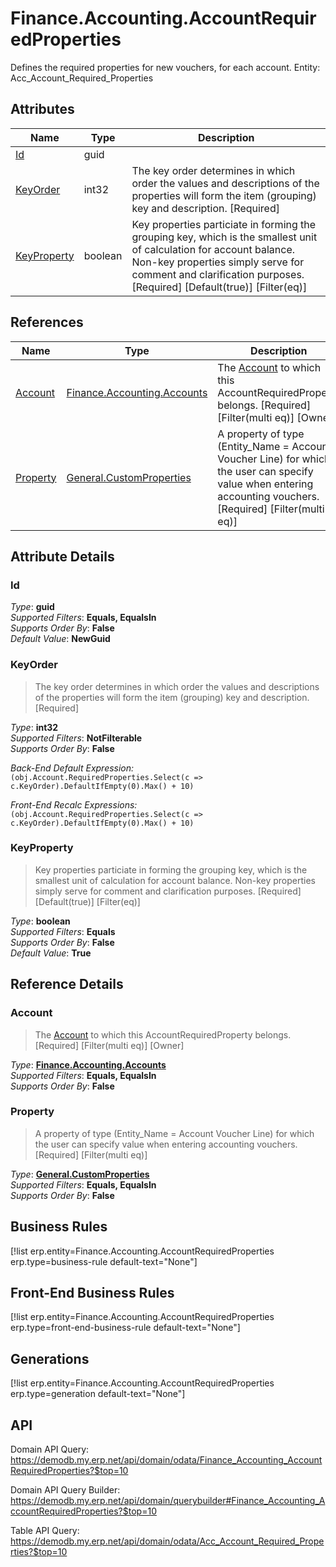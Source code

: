 # Finance.Accounting.AccountRequiredProperties

Defines the required properties for new vouchers, for each account. Entity: Acc_Account_Required_Properties

## Attributes

| Name | Type | Description |
| ---- | ---- | --- |
| [Id](Finance.Accounting.AccountRequiredProperties.md#Id) | guid |  
| [KeyOrder](Finance.Accounting.AccountRequiredProperties.md#KeyOrder) | int32 | The key order determines in which order the values and descriptions of the properties will form the item (grouping) key and description. [Required] 
| [KeyProperty](Finance.Accounting.AccountRequiredProperties.md#KeyProperty) | boolean | Key properties particiate in forming the grouping key, which is the smallest unit of calculation for account balance. Non-key properties simply serve for comment and clarification purposes. [Required] [Default(true)] [Filter(eq)] 

## References

| Name | Type | Description |
| ---- | ---- | --- |
| [Account](Finance.Accounting.AccountRequiredProperties.md#Account) | [Finance.Accounting.Accounts](Finance.Accounting.Accounts.md) | The [Account](Finance.Accounting.AccountRequiredProperties.md#Account) to which this AccountRequiredProperty belongs. [Required] [Filter(multi eq)] [Owner] |
| [Property](Finance.Accounting.AccountRequiredProperties.md#Property) | [General.CustomProperties](General.CustomProperties.md) | A property of type (Entity_Name = Account Voucher Line) for which the user can specify value when entering accounting vouchers. [Required] [Filter(multi eq)] |


## Attribute Details

### Id

_Type_: **guid**  
_Supported Filters_: **Equals, EqualsIn**  
_Supports Order By_: **False**  
_Default Value_: **NewGuid**  

### KeyOrder

> The key order determines in which order the values and descriptions of the properties will form the item (grouping) key and description. [Required]

_Type_: **int32**  
_Supported Filters_: **NotFilterable**  
_Supports Order By_: **False**  

_Back-End Default Expression:_  
`(obj.Account.RequiredProperties.Select(c => c.KeyOrder).DefaultIfEmpty(0).Max() + 10)`

_Front-End Recalc Expressions:_  
`(obj.Account.RequiredProperties.Select(c => c.KeyOrder).DefaultIfEmpty(0).Max() + 10)`
### KeyProperty

> Key properties particiate in forming the grouping key, which is the smallest unit of calculation for account balance. Non-key properties simply serve for comment and clarification purposes. [Required] [Default(true)] [Filter(eq)]

_Type_: **boolean**  
_Supported Filters_: **Equals**  
_Supports Order By_: **False**  
_Default Value_: **True**  


## Reference Details

### Account

> The [Account](Finance.Accounting.AccountRequiredProperties.md#Account) to which this AccountRequiredProperty belongs. [Required] [Filter(multi eq)] [Owner]

_Type_: **[Finance.Accounting.Accounts](Finance.Accounting.Accounts.md)**  
_Supported Filters_: **Equals, EqualsIn**  
_Supports Order By_: **False**  

### Property

> A property of type (Entity_Name = Account Voucher Line) for which the user can specify value when entering accounting vouchers. [Required] [Filter(multi eq)]

_Type_: **[General.CustomProperties](General.CustomProperties.md)**  
_Supported Filters_: **Equals, EqualsIn**  
_Supports Order By_: **False**  



## Business Rules

[!list erp.entity=Finance.Accounting.AccountRequiredProperties erp.type=business-rule default-text="None"]

## Front-End Business Rules

[!list erp.entity=Finance.Accounting.AccountRequiredProperties erp.type=front-end-business-rule default-text="None"]

## Generations

[!list erp.entity=Finance.Accounting.AccountRequiredProperties erp.type=generation default-text="None"]

## API

Domain API Query:
<https://demodb.my.erp.net/api/domain/odata/Finance_Accounting_AccountRequiredProperties?$top=10>

Domain API Query Builder:
<https://demodb.my.erp.net/api/domain/querybuilder#Finance_Accounting_AccountRequiredProperties?$top=10>

Table API Query:
<https://demodb.my.erp.net/api/domain/odata/Acc_Account_Required_Properties?$top=10>

